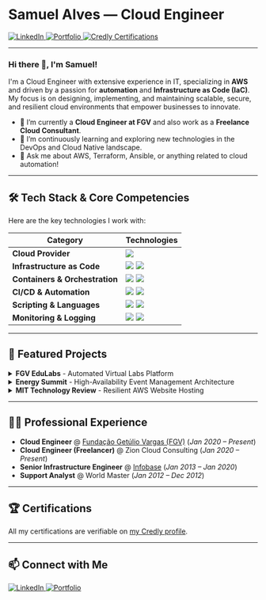 # Samuel Alves — Cloud Engineer

<p align="left">
  <a href="https://www.linkedin.com/in/samuel-alves-428a7868/" target="_blank">
    <img src="https://img.shields.io/badge/LinkedIn-0A66C2?style=for-the-badge&logo=linkedin&logoColor=white" alt="LinkedIn"/>
  </a>
  <a href="https://samuel-as.framer.website/" target="_blank">
    <img src="https://img.shields.io/badge/Portfolio-000000?style=for-the-badge&logo=framer&logoColor=white" alt="Portfolio"/>
  </a>
  <a href="https://www.credly.com/users/samuel-alves.677a5d6c/badges" target="_blank">
    <img src="https://img.shields.io/badge/Certifications-FF6B00?style=for-the-badge&logo=credly&logoColor=white" alt="Credly Certifications"/>
  </a>
</p>

---

### Hi there 👋, I'm Samuel!

I'm a Cloud Engineer with extensive experience in IT, specializing in **AWS** and driven by a passion for **automation** and **Infrastructure as Code (IaC)**. My focus is on designing, implementing, and maintaining scalable, secure, and resilient cloud environments that empower businesses to innovate.

- 🔭 I’m currently a **Cloud Engineer at FGV** and also work as a **Freelance Cloud Consultant**.
- 🌱 I’m continuously learning and exploring new technologies in the DevOps and Cloud Native landscape.
- 💬 Ask me about AWS, Terraform, Ansible, or anything related to cloud automation!

---

## 🛠️ Tech Stack & Core Competencies

Here are the key technologies I work with:

| Category                     | Technologies                                                                                                                                                                                                                                                                        |
| ---------------------------- | ----------------------------------------------------------------------------------------------------------------------------------------------------------------------------------------------------------------------------------------------------------------------------------- |
| **Cloud Provider** | <img src="https://img.shields.io/badge/AWS-232F3E?style=for-the-badge&logo=amazon-aws&logoColor=white" />                                                                                                                                                                               |
| **Infrastructure as Code** | <img src="https://img.shields.io/badge/Terraform-7B42BC?style=for-the-badge&logo=terraform&logoColor=white" /> <img src="https://img.shields.io/badge/Ansible-EE0000?style=for-the-badge&logo=ansible&logoColor=white" />                                                                  |
| **Containers & Orchestration** | <img src="https://img.shields.io/badge/Docker-2496ED?style=for-the-badge&logo=docker&logoColor=white" /> <img src="https://img.shields.io/badge/Kubernetes-326CE5?style=for-the-badge&logo=kubernetes&logoColor=white" />                                                                  |
| **CI/CD & Automation** | <img src="https://img.shields.io/badge/Jenkins-D24939?style=for-the-badge&logo=jenkins&logoColor=white" /> <img src="https://img.shields.io/badge/GitLab_CI-FC6D26?style=for-the-badge&logo=gitlab&logoColor=white" />                                                                       |
| **Scripting & Languages** | <img src="https://img.shields.io/badge/Python-3776AB?style=for-the-badge&logo=python&logoColor=white" /> <img src="https://img.shields.io/badge/Shell_Script-4EAA25?style=for-the-badge&logo=gnu-bash&logoColor=white" />                                                                  |
| **Monitoring & Logging** | <img src="https://img.shields.io/badge/Amazon_CloudWatch-FF4F8B?style=for-the-badge&logo=amazon-cloudwatch&logoColor=white" /> <img src="https://img.shields.io/badge/Grafana-F46800?style=for-the-badge&logo=grafana&logoColor=white" />                                                    |

---

## 🚀 Featured Projects

<details>
<summary><strong>FGV EduLabs</strong> - Automated Virtual Labs Platform</summary>
<br>
Engineered a virtual labs solution for FGV's professors and students, providing on-demand academic environments. The entire lifecycle, from request to provisioning and de-provisioning, was fully automated.
<br><br>
<strong>Tech Stack:</strong>
<p>
  <img src="https://img.shields.io/badge/VMware_Aria-0074C2?style=for-the-badge&logo=vmware&logoColor=white" />
  <img src="https://img.shields.io/badge/Ansible-EE0000?style=for-the-badge&logo=ansible&logoColor=white" />
  <img src="https://img.shields.io/badge/Python-3776AB?style=for-the-badge&logo=python&logoColor=white" />
</p>
</details>

<details>
<summary><strong>Energy Summit</strong> - High-Availability Event Management Architecture</summary>
<br>
Designed and deployed a highly available, serverless-first AWS architecture to host a critical event management application. The infrastructure was built from the ground up using Terraform for complete automation and reproducibility.
<br><br>
<strong>Tech Stack:</strong>
<p>
  <img src="https://img.shields.io/badge/Terraform-7B42BC?style=for-the-badge&logo=terraform&logoColor=white" />
  <img src="https://img.shields.io/badge/AWS_ECS-FF9900?style=for-the-badge&logo=amazon-ecs&logoColor=white" />
  <img src="https://img.shields.io/badge/AWS_Lambda-FF9900?style=for-the-badge&logo=aws-lambda&logoColor=white" />
  <img src="https://img.shields.io/badge/Amazon_RDS-527FFF?style=for-the-badge&logo=amazon-rds&logoColor=white" />
  <img src="https://img.shields.io/badge/Amazon_S3-569A31?style=for-the-badge&logo=amazon-s3&logoColor=white" />
</p>
</details>

<details>
<summary><strong>MIT Technology Review</strong> - Resilient AWS Website Hosting</summary>
<br>
Led the deployment and ongoing maintenance of a robust, scalable, and highly available AWS environment for the MIT Technology Review Brazil website. Utilized Terraform to ensure consistent and reliable infrastructure management.
<br><br>
<strong>Tech Stack:</strong>
<p>
  <img src="https://img.shields.io/badge/Terraform-7B42BC?style=for-the-badge&logo=terraform&logoColor=white" />
  <img src="https://img.shields.io/badge/Amazon_EC2-FF9900?style=for-the-badge&logo=amazon-ec2&logoColor=white" />
  <img src="https://img.shields.io/badge/AWS_ALB-FF9900?style=for-the-badge&logo=amazonaws&logoColor=white" />
  <img src="https://img.shields.io/badge/Amazon_RDS-527FFF?style=for-the-badge&logo=amazon-rds&logoColor=white" />
  <img src="https://img.shields.io/badge/Cloudflare-F38020?style=for-the-badge&logo=cloudflare&logoColor=white" />
</p>
</details>

---

## 🧑‍💼 Professional Experience

- **Cloud Engineer** @ [Fundação Getúlio Vargas (FGV)](https://portal.fgv.br/) (*Jan 2020 – Present*)
- **Cloud Engineer (Freelancer)** @ Zion Cloud Consulting (*Jan 2020 – Present*)
- **Senior Infrastructure Engineer** @ [Infobase](https://www.infobase.com.br/) (*Jan 2013 – Jan 2020*)
- **Support Analyst** @ World Master (*Jan 2012 – Dec 2012*)

---

## 🏆 Certifications

All my certifications are verifiable on [my Credly profile](https://www.credly.com/users/samuel-alves.677a5d6c/badges).

---

## 📫 Connect with Me

<p align="left">
  <a href="https://www.linkedin.com/in/samuel-alves-428a7868/" target="_blank">
    <img src="https://img.shields.io/badge/LinkedIn-0A66C2?style=for-the-badge&logo=linkedin&logoColor=white" alt="LinkedIn"/>
  </a>
  <a href="https://samuel-as.framer.website/" target="_blank">
    <img src="https://img.shields.io/badge/Portfolio-000000?style=for-the-badge&logo=framer&logoColor=white" alt="Portfolio"/>
  </a>
</p>
